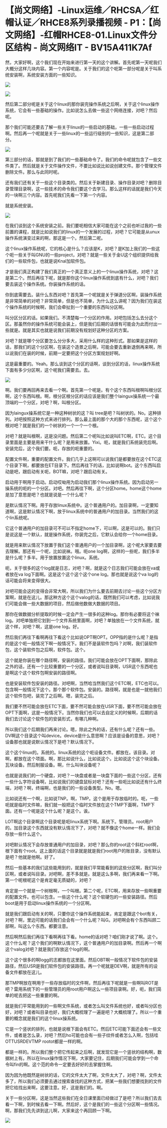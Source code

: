 # 【尚文网络】-Linux运维／RHCSA／红帽认证／RHCE8系列录播视频 - P1：【尚文网络】-红帽RHCE8-01.Linux文件分区结构 - 尚文网络IT - BV15A411K7Af

然，大家好啊，这个我们现在开始来进行第一天的这个讲解。首先呢第一天呢我们大概分这样几块内容。第一个内容呢是。关于我们的这个呃第一部分呢是关于叫系统安装啊，系统安装方面的一些知识。



![](img/dba6529bf364fc2681b5c9212b4ed905_1.png)

![](img/dba6529bf364fc2681b5c9212b4ed905_2.png)

然后第二部分呢是关于这个linux的那你装完操作系统之后啊，关于这个linux操作系统，它会有一些基础的操作。比如说怎么去做一些这个网络连接，对吧？然后呢。

那个我们可能还要去了解一些关于linux的一些启动的基础，一些一些启动过程啊。然后再一个呢就是关于一些linux的一些运行级别的一些知识，这是第二部分。



![](img/dba6529bf364fc2681b5c9212b4ed905_4.png)

第三部分的话，那就是到了我们的一些基础命令了。我们的命令呢就包含了一些文件类了。然后就是关于文件操作文件，不要比如说比如说创建文件。那个管理文件删除文件。那么与此同时呢。

还有我们还有关于一些这个目录类的。然后关于新建目录、操作目录对吧？删除目录管理目录啊，这一些技术的命令我们要这个去学习。那么这样的话就是我们今天的一块啊三个内容。首先呢我们先看一下第一个内容。

就是系统安装。

![](img/dba6529bf364fc2681b5c9212b4ed905_6.png)

在我们谈到这个系统安装之前。我们要呃相信大家可能在这个之前也听过我的一些前置的课程，就是比如说我们的linux的一个发展的过程，对吧？它可能是从unux操作系统演变过来的啊，那这是一个。然后第二呢。

这个linux操作系统呢，它的核心是什么？应该是K，对吧？是K加上我们的一些这个呃一些关于叫GNU的一些project，对吧？就是一些关于金U这个组织提供给我们的一些软件包，也就是说Knal加软件包。

才是我们真正构建了我们真正的一个真正意义上的一个linux操作系统，对吧？这是第二个。然后再往下呢，就是那你这个linux操作系统到底有什么，对吧？我们要去装这个操作系统。你装操作系统的话。

你到底需要去。装什么东西对吧？首先第一个呢就是关于弹道分区啊，装操作系统是非常简单的对吧？非常简单，但是也不简单，为什么这么讲呢？因为我们在装这个操作系统的时候啊，我们会牵扯到一个重要的东西叫分区啊。

叫分区分区的话。如果我们。不清楚每一个分区的作用。对吧包括怎么去分这个区。那虽然你的操作系统可能会装上，但是我们后期的话很有可能会为此而付出一些就是。就是其实也就是说我们前期没有规划好这种分区的方案。

对吧？就是哪个分区要怎么分分多大，采用什么样的这种形式。那如果是这样的话，那我们的这个分区啊，在装这个造景之后啊，可能会要去重新退倒再来啊，所以说我们在装的时候，前期一定要把这个分区方案规划好啊。

这是最重要的。Yeah。那么谈到这个分区的话啊，谈到分区的话，linux操作系统下面有多少分区啊，这个呢我们需要去。去。



![](img/dba6529bf364fc2681b5c9212b4ed905_8.png)

啊。我们要再回再来去看一个啊。首先第一个呢是。有个这个东西叫根啊叫根分区啊，这个东西叫根。啊，根分区根分区的话应该是我们整个laingux操系统一个最顶端的一个分区，对吧？啊，叫根分区。

因为laingux操系统它是一种这种树状的这？叫 tree是吧？叫树状的。No。这种排列。对吧按照这种方式来进行排列。那么最上面的那个大的那个东西呢，这个这个根对吧？就是我们的一个树状的一个一个一个根。

对吧？就是叫根啊，这是没问题。然后第二个呢叫比如说叫ETC啊，ETC。这个目录里面是主要是用来干什么呢？是用来放置。Yixi。呃，就是我们系统装完后啊。安装完后，这个我们要。呃，存放的呃重要的。

配置文件啊，重要的配置文件。我们几乎上这啊可以说我们是都要放在这个ETC这个目录下啊，都要放在ET目录下。然后再往下的话，比如说啊bot。这个东西叫启动是吧，跟启动有关呃，BOT嘛，对吧？跟启动有关。

启动用于啊用于启动。启动哎呦用为启动我们那个linux操作系统。因为启动另一操系统的呃的一个分区。对吧。然后再往下啊，这个分区home。home这个home是加了意思是吧？也就是说是一个什么呢？

是默认情况下啊。用于存放linux系统中。这个普通用户的。加目录啊，一定要知道啊，这是默认情况下啊，放于linux系统中的普通用户的加目录。当然我们的这个lin系统呢。

它这个普通用户的加目录可不可以不指定home下，可以啊，这是可以的。我们只是说这是一个默认，就是操作系统，你装完之后，它默认会给你一个home目录。

就是用来默认情况下放置于我们这个普通用户的一个加目录啊，这个呢大家要去要去理解。那还有一个呢，比如说袜。哦。呃one log啊，这样的一些呢，我们多半是什么呢？多半。用于放置放置这个linux。系统。

呃，关于很多的这个log就是日志，对吧？啊，就是这个日志我们可能会放在va或者放在va log下面啊。这是这个这个这个这个one log。那也就是说这个va log的话可能会将来变得很大。

对吧可能会这的变得会非常大啊，所以我们为什么要去前期去讨论一些这个分区方案啊，就是在这儿。那这种方这个这个valog的话，既然我们可以考虑，比如说我们可能会做一些大数据的项目，然后做他数做大数据的项目。

那你在做数据分析提取的时候一定会产生一很多的这种log。那你有必要将这个袜log。对吧单独把它划到一个文件系统里面啊，对吧？单独放在一个文件系统，就这个样，对吧？啊，这是one log。好。

然后我们再往下看啊再往下看这个比如说OPT啊OPT。OPP指的是什么呢？是指的是这个呃一般情况下啊一般情况下。我们不是装软件包吗？对啊，我们装软件包，这个装软件包之后啊，软件包。这个。

这个就是你装在哪个路径啊，安装的路径。我们可能会放在OPT下面啊，那除此之外的话，还有一个比较重要的一个分区，或者说叫目录啊，USR这个东西呢也是啊这个这个软件包啊安装的路径啊。

也是安装软件包安装的路径。对吧啊，当然哈当然我们这个ETC啊，ETC也可以。包含啊一般情况下这个。那个那个软件包。安装的。路径啊，就是也是一就他我们这个软件包吧，装完了之后啊。嗯，装完之后。

我们要不然可能会放在ETC下面，要不然可能会放在USR下面，要不然可能会放在OPT下面啊，这是一般情况下。当然你我们也可以去自定义的时候啊，后期的话我们去讨论这个软件包的安装形式，有哪几种啊。

所以我们这个后期我们再来讨论。嗯，除此之外的话，还有什么呢？还有一些。DV啊这个目录这个叫device。device是什么意思啊？应该是设备的意思，对吧？设备那也就是说默认情况下是吧？默认情况下。

这个这个linux的。系统的。linux系统的这个呃设备文件。都放在。该目录。对啊，都放在这个项面。啊，那比如说什么，比如说这个。比如说这个这个块设备。瓦块设备。然后制服设备。啊，什么叫块设备呢？

也就是说我们的一个硬盘，对吧？一块盘或者是一块盘下面的一些这个分区，还有一些什么字符设备啊，比如说我们的键盘鼠标对吧？还有一些呃比如说还有什么终端，对吧？啊，终端啊，也是我们的一些设备类型。No。嗯。

比如说还有一个啊，比如说TNP。啊，TMP。这个是用于存放临时的。呃，一些呃就是临时文件嘛，我们就一般把这个临时文件放在这个TMP下面啊，TMP下面。还有一个呢是这个什么呢？是这个。诶。

LOT啊这个目录啊这个目录呢是呃linux系统下啊。系统下。管理员。root用户的。加目录这个东西就没有默认情况下了，对吧？就不像这个home一样。我们会存放一些什么这个。

对吧默认情况下会存放普通用户的加目录，对吧？那么你的root这个斜杠root啊，根下面有个root。这上面的话这个目录就是就是我们root用户的账目录，没有默认是吧？他就是他啊。好了。

然后一些基本的我们这些能用到的，就是我们平常能看到的这些分区啊，我们叫分区啊，或者说叫目录。对吧啊，差不多就是。就是这么多啊，我们再来看一下啊。第一个呢根呢这个是肯定毫无质疑的，对吧？

肯定是一个就是一个树根啊，一个叫根。第二个呢，ETC啊，用来存放一些啊重要的配置文件。也可以包含。一些这个什么呢？这个软硬包的一些安装路径。然后boot是用于启动linux操作系统的一个分区啊。

就是我们跟启动有关的啊，只要你这个操作系统能起来，肯定是跟这个bot有关，对吧？啊，里边可能的话我们会会有一个什么呢？叫G。对吧啊会有个东西叫顾二部啊，叫这么个东西。都要注意。

然后啊然后我们再往下看啊再往下看。home的话对吧？咱们刚才说了啊。这个。这个什么呢？这个我们的啊默认情况下，这个普通用户的加目录啊。然后再一个啊这个valog对吧？就是我们存放这个log的啊。

这个这个很多的啊logg的志都放在这里面。然后OBT啊一般情况下软件包的安装路径，然后USR是我们软件包的安装路径。再一个呢就是DEV啊，就是所有的设备文件都放在这儿。

那TMP啊放在啊用于一些存放临时的文件啊，然后再往下呢就是一些啊叫ROT是吧？雷用系统下的一些管理员的用root用户啊这么一些项目录啊。好，呃，我们简单的呢去把这一些重要的啊。

就是我们平常能用到的一些啊文件系统，或者怎么叫文件系统也好，或者叫分区也好，对吧？或者叫目录也好，我们大概梳理了一遍是吧？大概梳理了。所以一个重要的概念就是我们的这个linux操系统。

它是一个竖状的排列，也就是说根下面会有ETC。然后ETC可能下面还会有一些文件，或者是怎么录，对吧？然后ho可能也会有一些子纹件或者怎么入啊，包括哇OTTUSRDEVTMP rootot都是一样的啊。

都是一样的。所以我们整个把它传起来之后啊，就发现它是一个竖状的结构啊，数据树上有。所以在linux操作情况下啊，大家要记住，后期我们可能会学到一个命令叫fin的啊。这个范的命令一定要去好好的去掌握住啊。

因为因为他既然是树状的话，它的文件太大了啊，文件太大了，对吧？啊，文件太多了，所以我们必须要去通过搜索查找的这种方式，把某一些我们想要找到的文件把它给找出来啊，这要注意。好，这是我们的。啊。

关于一些分区啊，这是当然这些我们在全日课里面已经做过了是吧？所以我们去去看一下啊，到时候去看一下啊。然后好，这个是我们的一些这个分区啊一些情况。啊，那我们先先讲到这儿啊，大家来这个再回顾一下啊。



![](img/dba6529bf364fc2681b5c9212b4ed905_10.png)